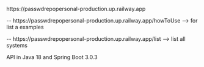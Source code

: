 <p>https://passwdrepopersonal-production.up.railway.app </p>
<p> -- https://passwdrepopersonal-production.up.railway.app/howToUse --> for list a examples </p>
<p> -- https://passwdrepopersonal-production.up.railway.app/list --> list all systems </p>

<p> API in Java 18 and Spring Boot 3.0.3 </p>
